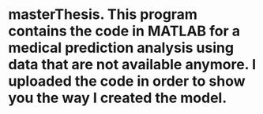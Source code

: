 # masterThesis. This program contains the code in MATLAB for a medical prediction analysis using data that are not available anymore. I uploaded the code in order to show you the way I created the model.
